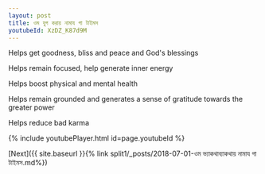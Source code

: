 ```yaml
---
layout: post
title: ওম যুগ করায় নামায গা টাইমস
youtubeId: XzDZ_K87d9M
---
```

 
 
Helps get goodness, bliss and peace and God's blessings
 
Helps remain focused, help generate inner energy 
 
Helps boost physical and mental health 
 
Helps remain grounded and generates a sense of gratitude towards the greater power 
 
Helps reduce bad karma
 
 
 
 


{% include youtubePlayer.html id=page.youtubeId %}
 
[Next]({{ site.baseurl }}{% link  split1/_posts/2018-07-01-ওম ভ্যাকথাব্যাকথায় নামায গা টাইমস.md%})
 
